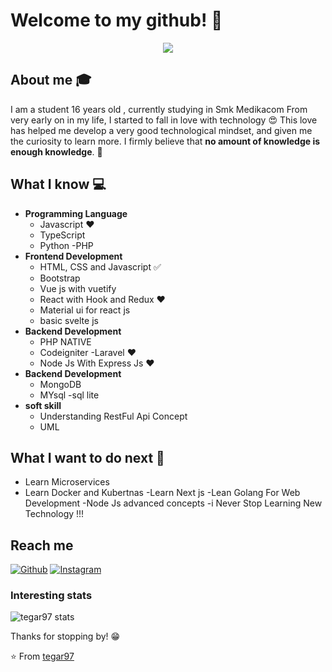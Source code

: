 # Welcome to my github! 👋

<div align="center">
	<img src="https://media.giphy.com/media/vFKqnCdLPNOKc/giphy.gif">
</div>

## About me :mortar_board:
I am a student 16 years old , currently studying in Smk Medikacom  From very early on in my life, I started to fall in love with technology 😍 This love has helped me develop a very good technological mindset, and given me the curiosity to learn more. I firmly believe that **no amount of knowledge is enough knowledge**. 🧠

## What I know :computer:
- **Programming Language**
	- Javascript ❤️
	- TypeScript 
	- Python
	-PHP
- **Frontend Development**
	- HTML, CSS and Javascript :white_check_mark:
	- Bootstrap 
   	- Vue js with vuetify 
	- React with Hook and Redux  ❤️
	- Material ui for react js 
	- basic svelte js 
- **Backend Development**
	- PHP NATIVE
	- Codeigniter 
   	 -Laravel ❤️
	- Node Js With Express Js  ❤️
- **Backend Development**
	- MongoDB
	- MYsql
	-sql lite
- **soft skill**
	- Understanding RestFul Api Concept 
	- UML
	

	
  
  


## What I want to do next :thinking:
- Learn Microservices 
- Learn Docker and Kubertnas 
-Learn Next js
-Lean Golang For Web Development 
-Node Js advanced concepts 
-i Never Stop Learning New Technology !!! 

## Reach me 
[![Github](https://img.shields.io/github/followers/tegar97?label=Follow&style=social)](https://github.com/tegar97)
[![Instagram](https://img.shields.io/badge/-@tegar-akmal-red?style=flat-square&logo=instagram&logoColor=white&link=https://www.instagram.com/akmalmuhammadtegar/_/)](https://www.instagram.com/akmalmuhammadtegar_/)



### Interesting stats

![tegar97 stats](https://github-readme-stats.vercel.app/api?username=tegar97&show_icons=true)

Thanks for stopping by! 😁


⭐️ From [tegar97](https://github.com/tegar97)
